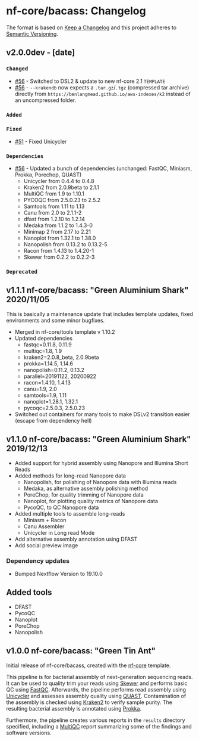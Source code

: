# nf-core/bacass: Changelog

The format is based on [Keep a Changelog](https://keepachangelog.com/en/1.0.0/)
and this project adheres to [Semantic Versioning](https://semver.org/spec/v2.0.0.html).

## v2.0.0dev - [date]

### `Changed`

* [#56](https://github.com/nf-core/bacass/pull/56) - Switched to DSL2 & update to new nf-core 2.1 `TEMPLATE`
* [#56](https://github.com/nf-core/bacass/pull/56) - `--krakendb` now expects a `.tar.gz`/`.tgz` (compressed tar archive) directly from `https://benlangmead.github.io/aws-indexes/k2` instead of an uncompressed folder.

### `Added`

### `Fixed`

* [#51](https://github.com/nf-core/bacass/issues/51) - Fixed Unicycler

### `Dependencies`

* [#56](https://github.com/nf-core/bacass/pull/56) - Updated a bunch of dependencies (unchanged: FastQC, Miniasm, Prokka, Porechop, QUAST)
    * Unicycler from 0.4.4 to 0.4.8
    * Kraken2 from 2.0.9beta to 2.1.1
    * MultiQC from 1.9 to 1.10.1
    * PYCOQC from 2.5.0.23 to 2.5.2
    * Samtools from 1.11 to 1.13
    * Canu from 2.0 to 2.1.1-2
    * dfast from 1.2.10 to 1.2.14
    * Medaka from 1.1.2 to 1.4.3-0
    * Minimap 2 from 2.17 to 2.21
    * Nanoplot from 1.32.1 to 1.38.0
    * Nanopolish from 0.13.2 to 0.13.2-5
    * Racon from 1.4.13 to 1.4.20-1
    * Skewer from 0.2.2 to 0.2.2-3

### `Deprecated`

## v1.1.1 nf-core/bacass: "Green Aluminium Shark" 2020/11/05

This is basically a maintenance update that includes template updates, fixed environments and some minor bugfixes.

* Merged in nf-core/tools template v 1.10.2
* Updated dependencies
    * fastqc=0.11.8, 0.11.9
    * multiqc=1.8, 1.9
    * kraken2=2.0.8_beta, 2.0.9beta
    * prokka=1.14.5, 1.14.6
    * nanopolish=0.11.2, 0.13.2
    * parallel=20191122, 20200922
    * racon=1.4.10, 1.4.13
    * canu=1.9, 2.0
    * samtools=1.9, 1.11
    * nanoplot=1.28.1, 1.32.1
    * pycoqc=2.5.0.3, 2.5.0.23
* Switched out containers for many tools to make DSLv2 transition easier (escape from dependency hell)

## v1.1.0 nf-core/bacass: "Green Aluminium Shark" 2019/12/13

* Added support for hybrid assembly using Nanopore and Illumina Short Reads
* Added methods for long-read Nanopore data
    * Nanopolish, for polishing of Nanopore data with Illumina reads
    * Medaka, as alternative assembly polishing method
    * PoreChop, for quality trimming of Nanopore data
    * Nanoplot, for plotting quality metrics of Nanopore data
    * PycoQC, to QC Nanopore data
* Added multiple tools to assemble long-reads
    * Miniasm + Racon
    * Canu Assembler
    * Unicycler in Long read Mode
* Add alternative assembly annotation using DFAST
* Add social preview image

### Dependency updates

* Bumped Nextflow Version to 19.10.0

## Added tools

* DFAST
* PycoQC
* Nanoplot
* PoreChop
* Nanopolish

## v1.0.0 nf-core/bacass: "Green Tin Ant"

Initial release of nf-core/bacass, created with the [nf-core](http://nf-co.re/) template.

This pipeline is for bacterial assembly of next-generation sequencing reads. It can be used to quality trim your reads using [Skewer](https://github.com/relipmoc/skewer) and performs basic QC using [FastQC](https://www.bioinformatics.babraham.ac.uk/projects/fastqc/). Afterwards, the pipeline performs read assembly using [Unicycler](https://github.com/rrwick/Unicycler) and assesses assembly quality using [QUAST](http://bioinf.spbau.ru/quast). Contamination of the assembly is checked using [Kraken2](https://ccb.jhu.edu/software/kraken2/) to verify sample purity. The resulting bacterial assembly is annotated using [Prokka](https://github.com/tseemann/prokka).

Furthermore, the pipeline creates various reports in the `results` directory specified, including a [MultiQC](https://multiqc.info) report summarizing some of the findings and software versions.
